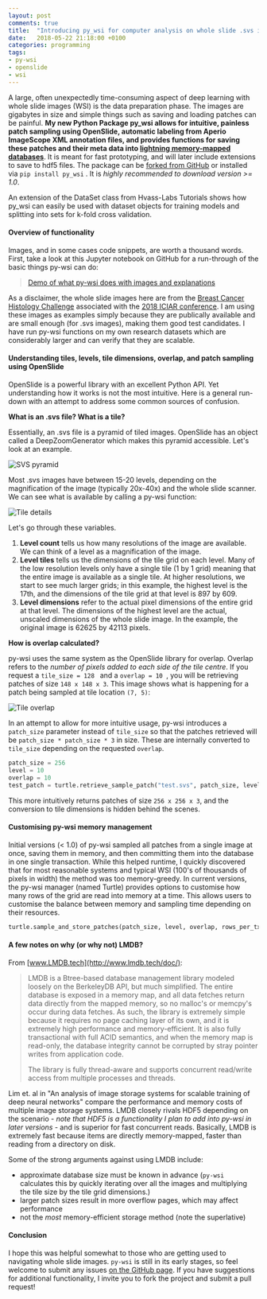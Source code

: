 ```yaml
---
layout: post
comments: true
title:  "Introducing py_wsi for computer analysis on whole slide .svs images using OpenSlide"
date:   2018-05-22 21:18:00 +0100
categories: programming
tags:
- py-wsi
- openslide
- wsi
---
```


A large, often unexpectedly time-consuming aspect of deep learning with whole slide images (WSI) is the data preparation phase. The images are gigabytes in size and simple things such as saving and loading patches can be painful. **My new Python Package py_wsi allows for intuitive, painless patch sampling using OpenSlide, automatic labeling from Aperio ImageScope XML annotation files, and provides functions for saving these patches and their meta data into [lightning memory-mapped databases](http://www.lmdb.tech/doc/)**. It is meant for fast prototyping, and will later include extensions to save to hdf5 files. The package can be [forked from GitHub](https://github.com/ysbecca/py-wsi) or installed via ```pip install py_wsi``` . It is *highly recommended to download version >= 1.0*.

<!--excerpt-->

An extension of the DataSet class from Hvass-Labs Tutorials shows how py_wsi can easily be used with dataset objects for training models and splitting into sets for k-fold cross validation.

#### Overview of functionality

Images, and in some cases code snippets, are worth a thousand words. First, take a look at this Jupyter notebook on GitHub for a run-through of the basic things py-wsi can do:

> [Demo of what py-wsi does with images and explanations](https://github.com/ysbecca/py-wsi/blob/master/Using%20py-wsi.ipynb)

As a disclaimer, the whole slide images here are from the [Breast Cancer Histology Challenge](https://iciar2018-challenge.grand-challenge.org/) associated with the [2018 ICIAR conference](https://www.aimiconf.org/iciar18/). I am using these images as examples simply because they are publically available and are small enough (for .svs images), making them good test candidates. I have run py-wsi functions on my own research datasets which are considerably larger and can verify that they are scalable.

#### Understanding tiles, levels, tile dimensions, overlap, and patch sampling using OpenSlide

OpenSlide is a powerful library with an excellent Python API. Yet understanding how it works is not the most intuitive. Here is a general run-down with an attempt to address some common sources of confusion.

**What is an .svs file? What is a tile?**

Essentially, an .svs file is a pyramid of tiled images. OpenSlide has an object called a DeepZoomGenerator which makes this pyramid accessible. Let's look at an example.

![SVS pyramid]({{site.baseurl}}/assets/post-images/svs_pyramid.png "SVS pyramid")

Most .svs images have between 15-20 levels, depending on the magnification of the image (typically 20x-40x) and the whole slide scanner. We can see what is available by calling a py-wsi function:

![Tile details]({{site.baseurl}}/assets/post-images/pyramid_details.png "Tile details")

Let's go through these variables.

1. **Level count** tells us how many resolutions of the image are available. We can think of a level as a magnification of the image. 
2. **Level tiles** tells us the dimensions of the tile grid on each level. Many of the low resolution levels only have a single tile (1 by 1 grid) meaning that the entire image is available as a single tile. At higher resolutions, we start to see much larger grids; in this example, the highest level is the 17th, and the dimensions of the tile grid at that level is 897 by 609.
3. **Level dimensions** refer to the actual pixel dimensions of the entire grid at that level. The dimensions of the highest level are the actual, unscaled dimensions of the whole slide image. In the example, the original image is 62625 by 42113 pixels.

**How is overlap calculated?**

py-wsi uses the same system as the OpenSlide library for overlap. Overlap refers to the *number of pixels added to each side of the tile centre*. If you request a ```tile_size = 128 ``` and a ```overlap = 10 ```, you will be retrieving patches of size ```148 x 148 x 3```. This image shows what is happening for a patch being sampled at tile location ```(7, 5)```:

![Tile overlap]({{site.baseurl}}/assets/post-images/tile_overlap.png "Tile overlap")

In an attempt to allow for more intuitive usage, py-wsi introduces a ```patch_size``` parameter instead of ```tile_size``` so that the patches retrieved will be ```patch_size * patch_size * 3``` in size. These are internally converted to ```tile_size``` depending on the requested ```overlap```.

```python
patch_size = 256
level = 10
overlap = 10
test_patch = turtle.retrieve_sample_patch("test.svs", patch_size, level, overlap=overlap)
```

This more intuitively returns patches of size ```256 x 256 x 3```, and the conversion to tile dimensions is hidden behind the scenes.

#### Customising py-wsi memory management

Initial versions (< 1.0) of py-wsi sampled all patches from a single image at once, saving them in memory, and then committing them into the database in one single transaction. While this helped runtime, I quickly discovered that for most reasonable systems and typical WSI (100's of thousands of pixels in width) the method was too memory-greedy. In current versions, the py-wsi manager (named Turtle) provides options to customise how many rows of the grid are read into memory at a time. This allows users to customise the balance between memory and sampling time depending on their resources.

```python
turtle.sample_and_store_patches(patch_size, level, overlap, rows_per_txn=10)
```

#### A few notes on why (or why not) LMDB?

From [www.LMDB.tech](http://www.lmdb.tech/doc/):
> LMDB is a Btree-based database management library modeled loosely on the BerkeleyDB API, but much simplified. The entire database is exposed in a memory map, and all data fetches return data directly from the mapped memory, so no malloc's or memcpy's occur during data fetches. As such, the library is extremely simple because it requires no page caching layer of its own, and it is extremely high performance and memory-efficient. It is also fully transactional with full ACID semantics, and when the memory map is read-only, the database integrity cannot be corrupted by stray pointer writes from application code.
>
> The library is fully thread-aware and supports concurrent read/write access from multiple processes and threads. 

Lim et. al in "An analysis of image storage systems for scalable training of deep neural networks" compare the performance and memory costs of multiple image storage systems. LMDB closely rivals HDF5 depending on the scenario - *note that HDF5 is a functionality I plan to add into py-wsi in later versions* - and is superior for fast concurrent reads. Basically, LMDB is extremely fast because items are directly memory-mapped, faster than reading from a directory on disk.

Some of the strong arguments against using LMDB include:

- approximate database size must be known in advance (```py-wsi``` calculates this by quickly iterating over all the images and multiplying the tile size by the tile grid dimensions.)
- larger patch sizes result in more overflow pages, which may affect performance
- not the *most* memory-efficient storage method (note the superlative)

#### Conclusion

I hope this was helpful somewhat to those who are getting used to navigating whole slide images. ```py-wsi``` is still in its early stages, so feel welcome to submit any issues [on the GitHub page](https://github.com/ysbecca/py-wsi). If you have suggestions for additional functionality, I invite you to fork the project and submit a pull request! 

